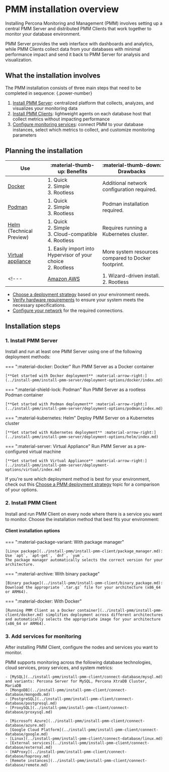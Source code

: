 # PMM installation overview

Installing Percona Monitoring and Management (PMM) involves setting up a central PMM Server and distributed PMM Clients that work together to monitor your database environment. 

PMM Server provides the web interface with dashboards and analytics, while PMM Clients collect data from your databases with minimal performance impact and send it back to PMM Server for analysis and visualization.

## What the installation involves

The PMM installation consists of three main steps that need to be completed in sequence: 
{.power-number}

1. [Install PMM Server](#1-install-pmm-server): centralized platform that collects, analyzes, and visualizes your monitoring data
2. [Install PMM Clients](#2-install-pmm-client): lightweight agents on each database host that collect metrics without impacting performance
3. [Configure monitoring services](#3-add-services-for-monitoring): connect PMM to your database instances, select which metrics to collect, and customize monitoring parameters

## Planning the installation

| Use | :material-thumb-up: **Benefits** | :material-thumb-down: **Drawbacks**|
|---|---|---
| [Docker](../install-pmm/install-pmm-server/deployment-options/docker/index.md) | 1. Quick<br>2. Simple<br> 3. Rootless |  Additional network configuration required.
| [Podman](../install-pmm/install-pmm-server/deployment-options/podman/index.md) | 1. Quick<br>2. Simple<br>3. Rootless | Podman installation required.
| [Helm](../install-pmm/install-pmm-server/deployment-options/helm/index.md) (Technical Preview) | 1. Quick<br>2. Simple<br>3. Cloud-compatible <br> 4. Rootless| Requires running a Kubernetes cluster.
| [Virtual appliance](../install-pmm/install-pmm-server/deployment-options/virtual/index.md)  | 1. Easily import into Hypervisor of your choice <br> 2. Rootless| More system resources compared to Docker footprint.
<!---| [Amazon AWS](../install-pmm/install-pmm-server/deployment-options/aws/aws.md) | 1. Wizard-driven install. <br>  2. Rootless| Paid, incurs infrastructure costs. --->

- [Choose a deployment strategy](../install-pmm/plan-pmm-installation/choose-deployment.md) based on your environment needs.
- [Verify hardware requirements](../install-pmm/plan-pmm-installation/hardware_and_system.md) to ensure your system meets the necessary specifications.
- [Configure your network](../install-pmm/plan-pmm-installation/network_and_firewall.md) for the required connections.

## Installation steps 

### 1. Install PMM Server

Install and run at least one PMM Server using one of the following deployment methods: 

=== ":material-docker: Docker"
    Run PMM Server as a Docker container
    
    [**Get started with Docker deployment** :material-arrow-right:](../install-pmm/install-pmm-server/deployment-options/docker/index.md)

=== ":material-shield-lock: Podman"
    Run PMM Server as a rootless Podman container
    
    [**Get started with Podman deployment** :material-arrow-right:](../install-pmm/install-pmm-server/deployment-options/podman/index.md)

=== ":material-kubernetes: Helm"
    Deploy PMM Server on a Kubernetes cluster
    
    [**Get started with Kubernetes deployment** :material-arrow-right:](../install-pmm/install-pmm-server/deployment-options/helm/index.md)

=== ":material-server: Virtual Appliance"
    Run PMM Server as a pre-configured virtual machine
    
    [**Get started with Virtual Appliance** :material-arrow-right:](../install-pmm/install-pmm-server/deployment-options/virtual/index.md)

<!---=== ":material-aws: AWS Marketplace"
    Deploy PMM Server from AWS Marketplace
    
    [**Get started with AWS deployment** :material-arrow-right:](../install-pmm/install-pmm-server/deployment-options/aws/aws.md) -->

If you're sure which deployment method is best for your environment, check out this [Choose a PMM deployment strategy](../install-pmm/plan-pmm-installation/choose-deployment.md) topic for a comparison of your options.

### 2. Install PMM Client

Install and run PMM Client on every node where there is a service you want to monitor. Choose the installation method that best fits your environment:

#### Client installation options

=== ":material-package-variant: With package manager"

    [Linux package](../install-pmm/install-pmm-client/package_manager.md): Use `apt`, `apt-get`, `dnf`, `yum`. 
    The package manager automatically selects the correct version for your architecture.

=== ":material-archive: With binary package"

    [Binary package](../install-pmm/install-pmm-client/binary_package.md): Download the appropriate `.tar.gz` file for your architecture (x86_64 or ARM64).

=== ":material-docker: With Docker"

    [Running PMM Client as a Docker container](../install-pmm/install-pmm-client/docker.md) simplifies deployment across different architectures and automatically selects the appropriate image for your architecture (x86_64 or ARM64).

### 3. Add services for monitoring

After installing PMM Client, configure the nodes and services you want to monitor. 

PMM supports monitoring across the following database technologies, cloud services, proxy services, and system metrics:

    - [MySQL](../install-pmm/install-pmm-client/connect-database/mysql.md) and variants: Percona Server for MySQL, Percona XtraDB Cluster, MariaDB
    - [MongoDB](../install-pmm/install-pmm-client/connect-database/mongodb.md)
    - [PostgreSQL](../install-pmm/install-pmm-client/connect-database/postgresql.md)
    - [ProxySQL](../install-pmm/install-pmm-client/connect-database/proxysql.md)
 <!---   - [Amazon RDS](../install-pmm/install-pmm-client/connect-database/aws.md)--->
    - [Microsoft Azure](../install-pmm/install-pmm-client/connect-database/azure.md)
    - [Google Cloud Platform](../install-pmm/install-pmm-client/connect-database/google.md)
    - [Linux](../install-pmm/install-pmm-client/connect-database/linux.md)
    - [External services](../install-pmm/install-pmm-client/connect-database/external.md)
    - [HAProxy](../install-pmm/install-pmm-client/connect-database/haproxy.md)
    - [Remote instances](../install-pmm/install-pmm-client/connect-database/remote.md)
